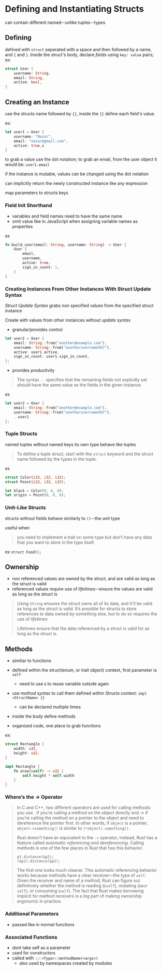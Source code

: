 # Defining and Instantiating Structs

can contain different named--unlike tuples--types

## Defining

defined with `struct` seperated with a space and then followed by a name, and `{` and `}`. Inside the struct's body, declare _fields_ using `key: value` pairs;
ex:

```rust
struct User {
    username: String,
    email: String,
    active: bool,
}
```

## Creating an Instance

use the structs name followed by `{}`, inside the `{}` define each field's value.

ex:

```rust
let user1 = User {
    username: "Nazar",
    email: "nazar@gmail.com",
    active: true,s
}
```

to grab a value use the dot notation; to grab an email, from the user object it would be: `user1.email`

if the instance is mutable, values can be changed using the dot notation

can implicitly return the newly constructed instance like any expression

map parameters to structs keys

### Field Init Shorthand

- variables and field names need to have the same name
- omit value like in JavaScript when assigning variable names as properties

ex

```rust
fn build_user(email: String, username: String) -> User {
    User {
        email,
        username,
        active: true,
        sign_in_count: 1,
    }
}
```

### Creating Instances From Other Instances With Struct Update Syntax

_Struct Update Syntax_ grabs non specified values from the specified struct instance

Create with values from other instances without _update syntax_

- granular/provides control

```rust
let user2 = User {
    email: String::from("another@example.com"),
    username: String::from("anotherusername567"),
    active: user1.active,
    sign_in_count: user1.sign_in_count,
};
```

- provides productivity

> The syntax `..` specifies that the remaining fields not explicitly set should have the same value as the fields in the given instance.

ex

```rust
let user2 = User {
    email: String::from("another@example.com"),
    username: String::from("anotherusername567"),
    ..user1
};
```

### Tuple Structs

named tuples without named keys
its own type
behave like tuples

> To define a tuple struct, start with the `struct` keyword and the struct name followed by the types in the tuple.

ex

```rust
struct Color(i32, i32, i32);
struct Point(i32, i32, i32);

let black = Color(0, 0, 0);
let origin = Point(0, 0, 0);
```

### Unit-Like Structs

structs without fields
behave similarly to `()`--the unit type

useful when

> you need to implement a trait on some type but don’t have any data that you want to store in the type itself.

ex `struct Food();`

## Ownership

- non referenced values are owned by the struct, and are valid as long as the struct is valid
- referenced values require use of _lifetimes_--ensure the values are valid as long as the struct is

> Using `String` ensures the struct owns all of its data, and it'll be valid as long as the struct is valid.
> It’s possible for structs to store references to data owned by something else, but to do so requires the use of _lifetimes_
>
> Lifetimes ensure that the data referenced by a struct is valid for as long as the struct is.

## Methods

- similiar to functions
- defined within the struct(enum, or trait object) context, first parameter is `self`
  - need to use `&` to reuse variable outside again
- use _method syntax_ to call them
  defined within Structs context: `impl <StructName> {}`
  - can be declared multiple times
- inside the body define methods

- organized code, one place to grab functions

ex:

```rust
struct Rectangle {
    width: u32,
    height: u32,
}

impl Rectangle {
    fn area(&self) -> u32 {
        self.height * self.width
    }
}
```

### Where’s the -> Operator

> In C and C++, two different operators are used for calling methods: you use . if you’re calling a method on the object directly and -> if you’re calling the method on a pointer to the object and need to dereference the pointer first. In other words, if `object` is a pointer, `object->something()` is similar to `(*object).something()`.
>
> Rust doesn’t have an equivalent to the `->` operator; instead, Rust has a feature called _automatic referencing and dereferencing_. Calling methods is one of the few places in Rust that has this behavior.
>
> ```
> p1.distance(&p2);
> (&p1).distance(&p2);
> ```
>
> The first one looks much cleaner. This automatic referencing behavior works because methods have a clear receiver—the type of `self`. Given the receiver and name of a method, Rust can figure out definitively whether the method is reading (`&self`), mutating (`&mut self`), or consuming (`self`). The fact that Rust makes borrowing implicit for method receivers is a big part of making ownership ergonomic in practice.

### Additional Parameters

- passed like in normal functions

### Associated Functions

- dont take self as a parameter
- used for constructors
- called with `::`: `<Type>::methodName(<args>)`
  - also used by namespaces created by modules
